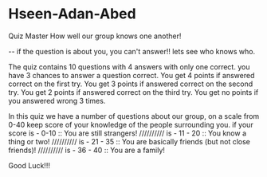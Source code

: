 # Hseen-Adan-Abed

Quiz Master
How well our group knows one another!

-- if the question is about you, you can't answer!!
lets see who knows who.

The quiz contains 10 questions with 4 answers with only one correct.
you have 3 chances to answer a question correct.
You get 4 points if answered correct on the first try.
You get 3 points if answered correct on the second try.
You get 2 points if answered correct on the third try.
You get no points if you answered wrong 3 times.

In this quiz we have a number of questions about our group,
on a scale from 0-40 keep score of your knowledge of the people surrounding you.
if your score is - 0-10 :: You are still strangers!
////////// is   - 11 - 20 :: You know a thing or two!
////////// is   - 21 - 35 :: You are basically friends (but not close friends)!
////////// is   - 36 - 40 :: You are a family!

Good Luck!!!